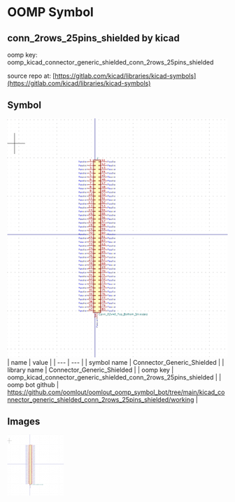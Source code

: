 # OOMP Symbol  
## conn_2rows_25pins_shielded  by kicad  
  
oomp key: oomp_kicad_connector_generic_shielded_conn_2rows_25pins_shielded  
  
source repo at: [https://gitlab.com/kicad/libraries/kicad-symbols](https://gitlab.com/kicad/libraries/kicad-symbols)  
## Symbol  
  
[![working.png](working_600.png)](working.png)  
| name | value | 
| --- | --- | 
| symbol name | Connector_Generic_Shielded | 
| library name | Connector_Generic_Shielded | 
| oomp key | oomp_kicad_connector_generic_shielded_conn_2rows_25pins_shielded | 
| oomp bot github | https://github.com/oomlout/oomlout_oomp_symbol_bot/tree/main/kicad_connector_generic_shielded_conn_2rows_25pins_shielded/working | 
## Images  
  
[![working.png](working_140.png)](working.png)  
